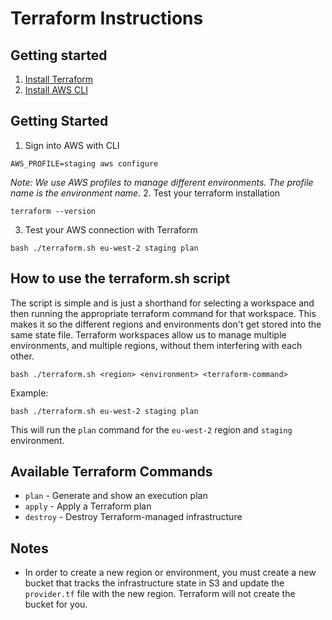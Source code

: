# Terraform Instructions

## Getting started

1. [Install Terraform](https://developer.hashicorp.com/terraform/tutorials/aws-get-started/install-cli) 
2. [Install AWS CLI](https://docs.aws.amazon.com/cli/latest/userguide/getting-started-install.html)


## Getting Started

1. Sign into AWS with CLI
```
AWS_PROFILE=staging aws configure
```
*Note: We use AWS profiles to manage different environments. The profile name is the environment name.*
2. Test your terraform installation
```
terraform --version
```
3. Test your AWS connection with Terraform
```
bash ./terraform.sh eu-west-2 staging plan
```

## How to use the terraform.sh script
The script is simple and is just a shorthand for selecting a workspace and then running the appropriate terraform command for that workspace. This makes it so the different regions and environments don't get stored into the same state file. Terraform workspaces allow us to manage multiple environments, and multiple regions, without them interfering with each other.

```
bash ./terraform.sh <region> <environment> <terraform-command>
```

Example:
```
bash ./terraform.sh eu-west-2 staging plan
```

This will run the `plan` command for the `eu-west-2` region and `staging` environment. 

## Available Terraform Commands

- `plan` - Generate and show an execution plan
- `apply` - Apply a Terraform plan
- `destroy` - Destroy Terraform-managed infrastructure


## Notes

- In order to create a new region or environment, you must create a new bucket that tracks the infrastructure state in S3 and update the `provider.tf` file with the new region. Terraform will not create the bucket for you.